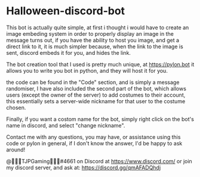 # Halloween-discord-bot
This bot is actually quite simple, at first i thought i would have to create an image embeding system in order to properly display an image in the message turns out, if you have the ability to host you image, and get a direct link to it, it is much simpler because, when the link to the image is sent, discord embeds it for you, and hides the link.

The bot creation tool that I used is pretty much unique, at https://pylon.bot it allows you to write you bot in python, and they will host it for you.

the code can be found in the "Code" section, and is simply a message randomiser, I have also included the second part of the bot, which allows users (except the owner of the server) to add costumes to their account, this essentially sets a server-wide nickname for that user to the costume chosen.

Finally, if you want a costom name for the bot, simply right click on the bot's name in discord, and select "change nickname".


Contact me with any questions, you may have, or assistance using this code or pylon in general, if I don't know the answer, I'd be happy to ask around!

@🍬🌙🎃TJPGaming🍬🌙🎃#4661 on Discord at https://www.discord.com/
or join my discord server, and ask at: https://discord.gg/qmAFADQhdj
